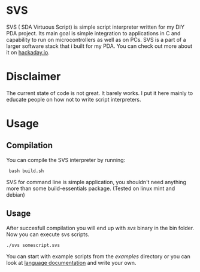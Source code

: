 
# SVS

SVS ( SDA Virtuous Script) is simple script interpreter written for my DIY PDA project. Its main goal is simple integration to applications in C and capability to run on microcontrollers as well as on PCs.
SVS is a part of a larger software stack that i built for my PDA.
You can check out more about it on [hackaday.io](https://hackaday.io/project/35165-sda-the-best-new-pda).


# Disclaimer
The current state of code is not great. It barely works. I put it here mainly to educate people on how not to write script interpreters.

# Usage

## Compilation
You can compile the SVS interpreter by running:

     bash build.sh

SVS for command line is simple application, you shouldn't need anything more than some build-essentials package. (Tested on linux mint and debian)

## Usage
After succesfull compilation you will end up with *svs* binary in the bin folder. Now you can execute svs scripts.

    ./svs somescript.svs
 You can start with example scripts from the *examples* directory or you can look at  [language documentation](SYNTAX.md) and write your own.

